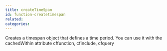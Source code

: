 ```yaml
---
title: createTimeSpan
id: function-createtimespan
related:
categories:
---
```


Creates a timespan object that defines a time period. You
        can use it with the cachedWithin attribute cffunction, cfinclude, cfquery